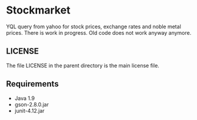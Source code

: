 Stockmarket
===========

YQL query from yahoo for stock prices, exchange rates and noble metal prices. There is work in progress. Old code does not work anyway anymore.

LICENSE
-------

The file LICENSE in the parent directory is the main license file.

Requirements
------------

* Java 1.9
* gson-2.8.0.jar
* junit-4.12.jar
